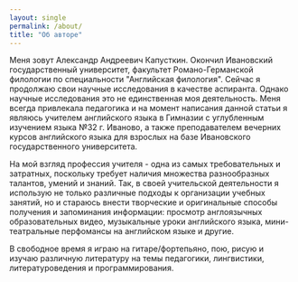 ```yaml
---
layout: single
permalink: /about/
title: "Об авторе"
---
```


Меня зовут Александр Андреевич Капусткин. Окончил Ивановский государственный университет, факультет Романо-Германской филологии по специальности "Английская филология". Сейчас я продолжаю свои научные исследования в качестве аспиранта. Однако научные исследования это не единственная моя деятельность. Меня всегда привлекала педагогика и на момент написания данной статьи я являюсь учителем английского языка в Гимназии с углубленным изучением языка №32 г. Иваново, а также преподавателем вечерних курсов английского языка для взрослых на базе Ивановского государственного университета.

На мой взгляд профессия учителя - одна из самых требовательных и затратных, поскольку требует наличия множества разнообразных талантов, умений и знаний. Так, в своей учительской деятельности я использую не только различные подходы к организации учебных занятий, но и стараюсь внести творческие и оригинальные способы получения и запоминания информации: просмотр англоязычных образовательных видео, музыкальные уроки английского языка, мини-театральные перфомансы на английском языке и другие.

В свободное время я играю на гитаре/фортепьяно, пою, рисую и изучаю различную литературу на темы педагогики, лингвистики, литературоведения и программирования.
